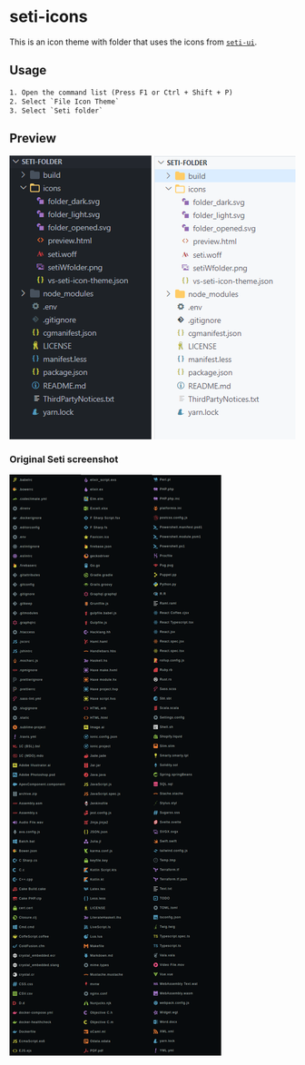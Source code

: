 # seti-icons

This is an icon theme with folder that uses the icons from [`seti-ui`](https://github.com/jesseweed/seti-ui).

## Usage 

    1. Open the command list (Press F1 or Ctrl + Shift + P)
    2. Select `File Icon Theme`
    3. Select `Seti folder`

## Preview
![Screenshot](https://github.com/L-IGH-T/Seti-folder/raw/main/preview/preview-dark.png)
![Screenshot](https://github.com/L-IGH-T/Seti-folder/raw/main/preview/preview-light.png)


### Original Seti screenshot
![Screenshot](https://github.com/jesseweed/seti-ui/raw/master/screenshot-icons.png)